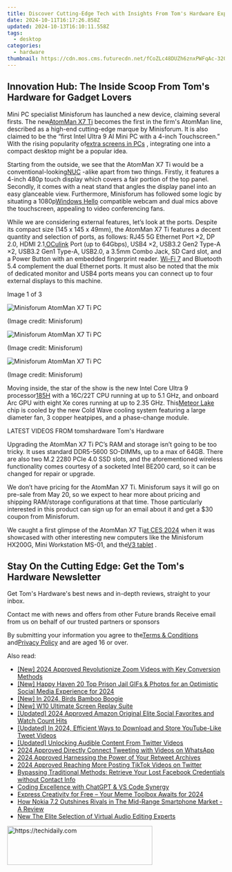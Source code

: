 ```yaml
---
title: Discover Cutting-Edge Tech with Insights From Tom's Hardware Experts
date: 2024-10-11T16:17:26.858Z
updated: 2024-10-13T16:10:11.558Z
tags:
  - desktop
categories:
  - hardware
thumbnail: https://cdn.mos.cms.futurecdn.net/fCoZLc48DUZh6znxPWFqAc-320-80.png
---
```


## Innovation Hub: The Inside Scoop From Tom's Hardware for Gadget Lovers

Mini PC specialist Minisforum has launched a new device, claiming several firsts. The new[AtomMan X7 Ti](https://www.minisforum.com/page/x7ti/index.html?lang=en) becomes the first in the firm's AtomMan line, described as a high-end cutting-edge marque by Minisforum. It is also claimed to be the “first Intel Ultra 9 AI Mini PC with a 4-inch Touchscreen.” With the rising popularity of[extra screens in PCs](https://www.tomshardware.com/pc-components/cooling/hands-on-lian-lis-lcd-screen-fans-turn-heads-and-are-surprisingly-affordable-but-not-as-configurable-as-id-like) , integrating one into a compact desktop might be a popular idea.

 Starting from the outside, we see that the AtomMan X7 Ti would be a conventional-looking[NUC](https://www.tomshardware.com/news/asus-gets-license-to-make-intel-nucs) \-alike apart from two things. Firstly, it features a 4-inch 480p touch display which covers a fair portion of the top panel. Secondly, it comes with a neat stand that angles the display panel into an easy glanceable view. Furthermore, Minisforum has followed some logic by situating a 1080p[Windows Hello](https://www.tomshardware.com/news/windows-hello-fido2-certification-may-update-microsoft,39261.html) compatible webcam and dual mics above the touchscreen, appealing to video conferencing fans.

 While we are considering external features, let’s look at the ports. Despite its compact size (145 x 145 x 49mm), the AtomMan X7 Ti features a decent quantity and selection of ports, as follows: RJ45 5G Ethernet Port ×2, DP 2.0, HDMI 2.1,[OCulink](https://www.tomshardware.com/news/worlds-first-oculink-usb-4-egpu-with-radeor-rx-7600m-xt) Port (up to 64Gbps), USB4 ×2, USB3.2 Gen2 Type-A ×2, USB3.2 Gen1 Type-A, USB2.0, a 3.5mm Combo Jack, SD Card slot, and a Power Button with an embedded fingerprint reader. [Wi-Fi 7](https://www.tomshardware.com/news/wi-fi-7-faq) and Bluetooth 5.4 complement the dual Ethernet ports. It must also be noted that the mix of dedicated monitor and USB4 ports means you can connect up to four external displays to this machine.

 Image 1 of 3

![Minisforum AtomMan X7 Ti PC](https://vanilla.futurecdn.net/cyclingnews/media/img/missing-image.svg)

 (Image credit: Minisforum)

![Minisforum AtomMan X7 Ti PC](https://vanilla.futurecdn.net/cyclingnews/media/img/missing-image.svg)

 (Image credit: Minisforum)

![Minisforum AtomMan X7 Ti PC](https://vanilla.futurecdn.net/cyclingnews/media/img/missing-image.svg)

 (Image credit: Minisforum)

 Moving inside, the star of the show is the new Intel Core Ultra 9 processor[185H](https://www.intel.com/content/www/us/en/products/sku/236849/intel-core-ultra-9-processor-185h-24m-cache-up-to-5-10-ghz/specifications.html) with a 16C/22T CPU running at up to 5.1 GHz, and onboard Arc GPU with eight Xe cores running at up to 2.35 GHz. This[Meteor Lake](https://www.tomshardware.com/news/intel-details-core-ultra-meteor-lake-architecture-launches-december-14) chip is cooled by the new Cold Wave cooling system featuring a large diameter fan, 3 copper heatpipes, and a phase-change module.

 LATEST VIDEOS FROM tomshardware Tom's Hardware

 Upgrading the AtomMan X7 Ti PC’s RAM and storage isn’t going to be too tricky. It uses standard DDR5-5600 SO-DIMMs, up to a max of 64GB. There are also two M.2 2280 PCIe 4.0 SSD slots, and the aforementioned wireless functionality comes courtesy of a socketed Intel BE200 card, so it can be changed for repair or upgrade.

 We don’t have pricing for the AtomMan X7 Ti. Minisforum says it will go on pre-sale from May 20, so we expect to hear more about pricing and shipping RAM/storage configurations at that time. Those particularly interested in this product can sign up for an email about it and get a $30 coupon from Minisforum.

 We caught a first glimpse of the AtomMan X7 Ti[at CES 2024](https://www.tomshardware.com/desktops/mini-pcs/minisforum-first-intel-core-ultra-mini-pc-amd-rx-7600M-xt-mini-pc) when it was showcased with other interesting new computers like the Minisforum HX200G, Mini Workstation MS-01, and the[V3 tablet](https://www.tomshardware.com/tablets/minisforum-v3-tablet-arrives-the-worlds-first-amd-ryzen-7-8840u-powered-surface-clone) .

## Stay On the Cutting Edge: Get the Tom's Hardware Newsletter

 Get Tom's Hardware's best news and in-depth reviews, straight to your inbox.

 Contact me with news and offers from other Future brands  Receive email from us on behalf of our trusted partners or sponsors

 By submitting your information you agree to the[Terms & Conditions](https://futureplc.com/terms-conditions/) and[Privacy Policy](https://futureplc.com/privacy-policy/) and are aged 16 or over.

<ins class="adsbygoogle"
     style="display:block"
     data-ad-format="autorelaxed"
     data-ad-client="ca-pub-7571918770474297"
     data-ad-slot="1223367746"></ins>

<ins class="adsbygoogle"
     style="display:block"
     data-ad-client="ca-pub-7571918770474297"
     data-ad-slot="8358498916"
     data-ad-format="auto"
     data-full-width-responsive="true"></ins>

<span class="atpl-alsoreadstyle">Also read:</span>
<div><ul>
<li><a href="https://fox-direct.techidaily.com/new-2024-approved-revolutionize-zoom-videos-with-key-conversion-methods/"><u>[New] 2024 Approved Revolutionize Zoom Videos with Key Conversion Methods</u></a></li>
<li><a href="https://facebook-video-content.techidaily.com/new-happy-haven-20-top-prison-jail-gifs-and-photos-for-an-optimistic-social-media-experience-for-2024/"><u>[New] Happy Haven 20 Top Prison Jail GIFs & Photos for an Optimistic Social Media Experience for 2024</u></a></li>
<li><a href="https://article-files.techidaily.com/new-in-2024-birds-bamboo-boogie/"><u>[New] In 2024, Birds Bamboo Boogie</u></a></li>
<li><a href="https://screen-video-capture.techidaily.com/new-w10-ultimate-screen-replay-suite/"><u>[New] W10 Ultimate Screen Replay Suite</u></a></li>
<li><a href="https://twitter-videos.techidaily.com/updated-2024-approved-amazon-original-elite-social-favorites-and-watch-count-hits/"><u>[Updated] 2024 Approved Amazon Original Elite Social Favorites and Watch Count Hits</u></a></li>
<li><a href="https://twitter-videos.techidaily.com/updated-in-2024-efficient-ways-to-download-and-store-youtube-like-tweet-videos/"><u>[Updated] In 2024, Efficient Ways to Download and Store YouTube-Like Tweet Videos</u></a></li>
<li><a href="https://twitter-videos.techidaily.com/updated-unlocking-audible-content-from-twitter-videos/"><u>[Updated] Unlocking Audible Content From Twitter Videos</u></a></li>
<li><a href="https://twitter-videos.techidaily.com/2024-approved-directly-connect-tweeting-with-videos-on-whatsapp/"><u>2024 Approved Directly Connect Tweeting with Videos on WhatsApp</u></a></li>
<li><a href="https://twitter-videos.techidaily.com/2024-approved-harnessing-the-power-of-your-retweet-archives/"><u>2024 Approved Harnessing the Power of Your Retweet Archives</u></a></li>
<li><a href="https://twitter-videos.techidaily.com/2024-approved-reaching-more-posting-tiktok-videos-on-twitter/"><u>2024 Approved Reaching More Posting TikTok Videos on Twitter</u></a></li>
<li><a href="https://technical-tips.techidaily.com/bypassing-traditional-methods-retrieve-your-lost-facebook-credentials-without-contact-info/"><u>Bypassing Traditional Methods: Retrieve Your Lost Facebook Credentials without Contact Info</u></a></li>
<li><a href="https://tech-haven.techidaily.com/coding-excellence-with-chatgpt-and-vs-code-synergy/"><u>Coding Excellence with ChatGPT & VS Code Synergy</u></a></li>
<li><a href="https://some-knowledge.techidaily.com/express-creativity-for-free-your-meme-toolbox-awaits-for-2024/"><u>Express Creativity for Free – Your Meme Toolbox Awaits for 2024</u></a></li>
<li><a href="https://buynow-marvelous.techidaily.com/how-nokia-72-outshines-rivals-in-the-mid-range-smartphone-market-a-review/"><u>How Nokia 7.2 Outshines Rivals in The Mid-Range Smartphone Market - A Review</u></a></li>
<li><a href="https://audio-shaping.techidaily.com/new-the-elite-selection-of-virtual-audio-editing-experts/"><u>New The Elite Selection of Virtual Audio Editing Experts</u></a></li>
</ul></div>

<!-- affiliate ads begin -->
<a href="https://aligracehair.sjv.io/c/5597632/2135358/19272" target="_top" id="2135358">
  <img src="//a.impactradius-go.com/display-ad/19272-2135358" border="0" alt="https://techidaily.com" width="336" height="90"/>
</a>
<img height="0" width="0" src="https://aligracehair.sjv.io/i/5597632/2135358/19272" style="position:absolute;visibility:hidden;" border="0" />
<!-- affiliate ads end -->

